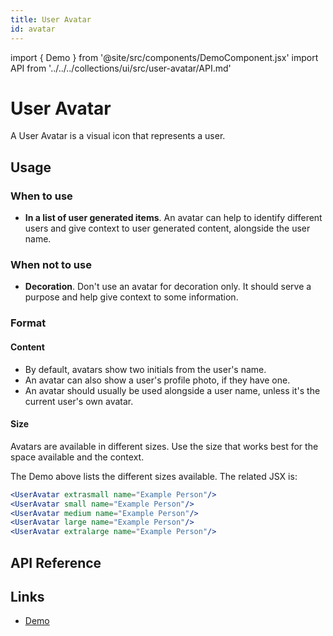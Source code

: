 ```yaml
---
title: User Avatar
id: avatar
---
```


import { Demo } from '@site/src/components/DemoComponent.jsx'
import API from '../../../collections/ui/src/user-avatar/API.md'

# User Avatar

A User Avatar is a visual icon that represents a user.

<Demo
    path="user-avatar--default"
    height="110px"
/>

## Usage

### When to use

-   **In a list of user generated items**. An avatar can help to identify different users and give context to user generated content, alongside the user name.

### When not to use

-   **Decoration**. Don't use an avatar for decoration only. It should serve a purpose and help give context to some information.

### Format

#### Content

-   By default, avatars show two initials from the user's name.
-   An avatar can also show a user's profile photo, if they have one.
-   An avatar should usually be used alongside a user name, unless it's the current user's own avatar.

#### Size

<Demo
    path="user-avatar--sizes"
    height="150px"
/>

Avatars are available in different sizes. Use the size that works best for the space available and the context.

The Demo above lists the different sizes available. The related JSX is:

```jsx
<UserAvatar extrasmall name="Example Person"/>
<UserAvatar small name="Example Person"/>
<UserAvatar medium name="Example Person"/>
<UserAvatar large name="Example Person"/>
<UserAvatar extralarge name="Example Person"/>
```

## API Reference

<API />

## Links

-   <a href="/demo/?path=/story/user-avatar--default" target="_blank">Demo</a>
